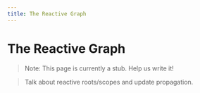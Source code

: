 ```yaml
---
title: The Reactive Graph
---
```


# The Reactive Graph

> Note: This page is currently a stub. Help us write it!

> Talk about reactive roots/scopes and update propagation.
